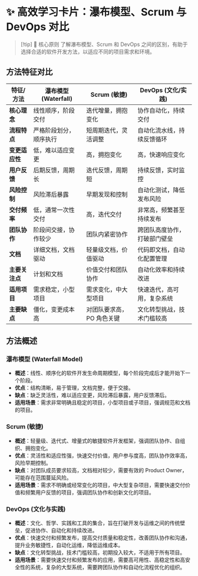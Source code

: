 
# ✨ 高效学习卡片：瀑布模型、Scrum 与 DevOps 对比

> [!tip] 🌱 核心原则
> 了解瀑布模型、Scrum 和 DevOps 之间的区别，有助于选择合适的软件开发方法，以适应不同的项目需求和环境。

## 方法特征对比

| 特征/方法       | 瀑布模型 (Waterfall) | Scrum (敏捷)      | DevOps (文化/实践)             |
| --------------- | -------------------- | ----------------- | ------------------------------ |
| **核心理念**     | 线性顺序，阶段交付     | 迭代增量，拥抱变化 | 协作自动化，持续交付             |
| **流程特点**     | 严格阶段划分，顺序执行 | 短周期迭代，灵活调整 | 自动化流水线，持续反馈循环     |
| **变更适应性**   | 低，难以适应变更     | 高，拥抱变化      | 高，快速响应变化               |
| **用户反馈**     | 后期反馈，周期长       | 迭代反馈，周期短   | 持续反馈，实时监控               |
| **风险控制**     | 风险滞后暴露         | 早期发现和控制     | 自动化测试，降低发布风险       |
| **交付频率**     | 低，通常一次性交付     | 高，迭代交付       | 非常高，频繁甚至持续发布         |
| **团队协作**     | 阶段间交接，协作较少 | 团队内紧密协作     | 跨团队高度协作，打破部门壁垒 |
| **文档**         | 详细文档，文档驱动     | 轻量级文档，价值驱动 | 代码即文档，自动化配置管理     |
| **主要关注点**   | 计划和文档           | 价值交付和团队协作 | 自动化效率和持续改进           |
| **适用项目**     | 需求稳定，小型项目     | 需求变化，中大型项目 | 快速迭代，高可用，复杂系统     |
| **主要缺点**     | 僵化，变更成本高       | 对团队要求高，PO 角色关键 | 文化转型挑战，技术门槛较高     |

## 方法概述

### 瀑布模型 (Waterfall Model)

- **概述**：线性、顺序化的软件开发生命周期模型，每个阶段完成后才能开始下一个阶段。
- **优点**：结构清晰，易于管理，文档完整，便于交接。
- **缺点**：缺乏灵活性，难以适应变更，风险滞后暴露，用户反馈滞后。
- **适用场景**：需求非常明确且稳定的项目，小型项目或子项目，强调规范和文档的项目。

### Scrum (敏捷)

- **概述**：轻量级、迭代式、增量式的敏捷软件开发框架，强调团队协作、自组织、拥抱变化。
- **优点**：灵活性和适应性强，快速交付价值，用户参与度高，团队协作效率高，风险早期控制。
- **缺点**：对团队成员要求较高，文档相对较少，需要有效的 Product Owner，可能存在范围蔓延风险。
- **适用场景**：需求不明确或经常变化的项目，中大型复杂项目，需要快速交付价值和频繁用户反馈的项目，强调团队协作和创新文化的项目。

### DevOps (文化与实践)

- **概述**：文化、哲学、实践和工具的集合，旨在打破开发与运维之间的传统壁垒，促进协作、自动化和持续改进。
- **优点**：快速交付和频繁发布，提高交付质量和稳定性，改善团队协作和沟通，提升业务敏捷性，自动化运维，降低运维成本。
- **缺点**：文化转型挑战，技术门槛较高，初期投入较大，不适用于所有项目。
- **适用场景**：需要快速交付和频繁发布的应用，需要高可用性、高稳定性和高安全性的系统，复杂的大型系统，需要跨团队协作和自动化流程优化的组织。
